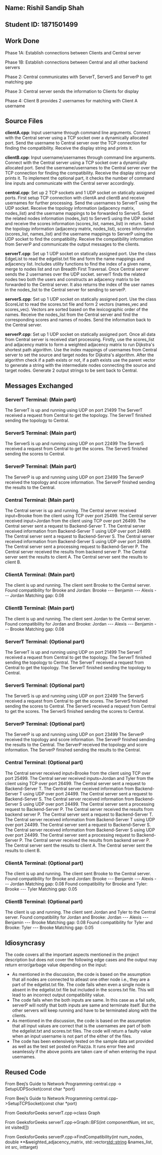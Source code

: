 ## Name: Rishil Sandip Shah

## Student ID: 1871501499

## Work Done

Phase 1A: Establish connections between Clients and Central server 

Phase 1B: Establish connections between Central and all other backend servers 

Phase 2: Central communicates with ServerT, ServerS and ServerP to get matching gap 

Phase 3: Central server sends the information to Clients for display 

Phase 4: Client B provides 2 usernames for matching with Client A username 

## Source Files

**clientA.cpp**: Input username through command line arguments. Connect with the Central server using a TCP socket over a dynamically allocated port. Send the username to Central server over the TCP connection for finding the compatibility. Receive the display string and prints it.

**clientB.cpp**: Input username/usernames through command line arguments. Connect with the Central server using a TCP socket over a dynamically allocated port. Send the username/usernames to the Central server over the TCP connection for finding the compatibility. Receive the display string and prints it. To implement the optional part, it checks the number of command line inputs and communicate with the Central server accordingly.

**central.cpp**: Set up 2 TCP sockets and 1 UDP socket on statically assigned ports. First setup TCP connection with clientA and clientB and receive usernames for further processing. Send the usernames to ServerT using the UDP socket. Receive the topology information (adjacency matrix, nodes_list) and the username mappings to be forwarded to ServerS. Send the related nodes information (nodes_list) to ServerS using the UDP socket and receive the scores information (scores_list, names_list) in return. Send the topology information (adjacency matrix, nodes_list), scores information (scores_list, names_list) and the username mappings to ServerP using the UDP socket to find the compatibility. Receive the compatibility information from ServerP and communicate the output messages to the clients.

**serverT.cpp**: Set up 1 UDP socket on statically assigned port. Use the class EdgeList to read the edgelist.txt file and form the name mappings and adjacency list. Includes utility functions to find the index of a given name, merge to nodes list and run Breadth First Traversal. Once Central server sends the 2 usernames over the UDP socket. serverT finds the related nodes two both the users and constructs an adjacency matrix to be forwarded to the Central server. It also returns the index of the user names in the nodes_list to the Central server for sending to serverP.

**serverS.cpp**: Set up 1 UDP socket on statically assigned port. Use the class ScoreList to read the scores.txt file and form 2 vectors (names_vec and scores_vec). Vectors are sorted based on the lexicographic order of the names. Receive the nodes_list from the Central server and find the corresponding scores and names of nodes. Send the information back to the Central server.

**serverP.cpp**: Set up 1 UDP socket on statically assigned port. Once all data from Central server is received start processing. Firstly, use the scores_list and adjacency matrix to form a weighted adjacency matrix to run Dijkstra's shortest path algorithm. Use the index mappings of usernames from Central server to set the source and target nodes for Dijkstra's algorithm. After the algorithm check if a path exists or not, if a path exists use the parent vector to generate a string with the intermediate nodes connecting the source and target nodes. Generate 2 output strings to be sent back to Central.

## Messages Exchanged

### ServerT Terminal: (Main part)
The ServerT is up and running using UDP on port 21499
The ServerT received a request from Central to get the topology.
The ServerT finished sending the topology to Central.


### ServerS Terminal: (Main part)
The ServerS is up and running using UDP on port 22499
The ServerS received a request from Central to get the scores.
The ServerS finished sending the scores to Central.


### ServerP Terminal: (Main part)
The ServerP is up and running using UDP on port 23499
The ServerP received the topology and score information.
The ServerP finished sending the results to the Central.

### Central Terminal: (Main part)
The Central server is up and running.
The Central server received input=Brooke from the client using TCP over port 25499.
The Central server received input=Jordan from the client using TCP over port 26499.
The Central server sent a request to Backend-Server T.
The Central server received information from Backend-Server T using UDP over port 24499.
The Central server sent a request to Backend-Server S.
The Central server received information from Backend-Server S using UDP over port 24499.
The Central server sent a processing request to Backend-Server P.
The Central server received the results from backend server P.
The Central server sent the results to client A.
The Central server sent the results to client B.

### ClientA Terminal: (Main part)
The client is up and running.
The client sent Brooke to the Central server.
Found compatibility for Brooke and Jordan:
Brooke --- Benjamin --- Alexis --- Jordan
Matching gap: 0.08

### ClientB Terminal: (Main part)
The client is up and running.
The client sent Jordan to the Central server.
Found compatibility for Jordan and Brooke:
Jordan --- Alexis --- Benjamin --- Brooke
Matching gap: 0.08

### ServerT Terminal: (Optional part)
The ServerT is up and running using UDP on port 21499
The ServerT received a request from Central to get the topology.
The ServerT finished sending the topology to Central.
The ServerT received a request from Central to get the topology.
The ServerT finished sending the topology to Central.

### ServerS Terminal: (Optional part)
The ServerS is up and running using UDP on port 22499
The ServerS received a request from Central to get the scores.
The ServerS finished sending the scores to Central.
The ServerS received a request from Central to get the scores.
The ServerS finished sending the scores to Central.

### ServerP Terminal: (Optional part)
The ServerP is up and running using UDP on port 23499
The ServerP received the topology and score information.
The ServerP finished sending the results to the Central.
The ServerP received the topology and score information.
The ServerP finished sending the results to the Central.

### Central Terminal: (Optional part)
The Central server received input=Brooke from the client using TCP over port 25499.
The Central server received inputs=Jordan and Tyler from the client using TCP over port 26499.
The Central server sent a request to Backend-Server T.
The Central server received information from Backend-Server T using UDP over port 24499.
The Central server sent a request to Backend-Server S.
The Central server received information from Backend-Server S using UDP over port 24499.
The Central server sent a processing request to Backend-Server P.
The Central server received the results from backend server P.
The Central server sent a request to Backend-Server T.
The Central server received information from Backend-Server T using UDP over port 24499.
The Central server sent a request to Backend-Server S.
The Central server received information from Backend-Server S using UDP over port 24499.
The Central server sent a processing request to Backend-Server P.
The Central server received the results from backend server P.
The Central server sent the results to client A.
The Central server sent the results to client B.

### ClientA Terminal: (Optional part)
The client is up and running.
The client sent Brooke to the Central server.
Found compatibility for Brooke and Jordan:
Brooke --- Benjamin --- Alexis --- Jordan
Matching gap: 0.08
Found compatibility for Brooke and Tyler:
Brooke --- Tyler
Matching gap: 0.05

### ClientB Terminal: (Optional part)
The client is up and running.
The client sent Jordan and Tyler to the Central server.
Found compatibility for Jordan and Brooke:
Jordan --- Alexis --- Benjamin --- Brooke
Matching gap: 0.08
Found compatibility for Tyler and Brooke:
Tyler --- Brooke
Matching gap: 0.05

## Idiosyncrasy

The code covers all the important aspects mentioned in the project description but does not cover the following edge cases and the output may return error/garbage value depending on the input:
- As mentioned in the discussion, the code is based on the assumption that all nodes are connected to atleast one other node i.e., they are a part of the edgelist.txt file. The code fails when even a single node is absent in the edgelist.txt file but included in the scores.txt file. This will lead to an incorrect output compatibility value.
- The code fails when the both inputs are same. In this case as a fail safe, serverP will notify that both inputs are same and terminate itself. But the other servers will keep running and have to be terminated along with the clients.
- As mentioned in the discussion, the code is based on the assumption that all input values are correct that is the usernames are part of both the edgelist.txt and scores.txt files. The code will return a faulty value when an input username is not part of the either of the files.
- The code has been extensively tested on the sample data set provided as well as the test set posted on Piazza. It runs error free and seamlessly if the above points are taken care of when entering the input usernames.

## Reused Code

From Beej’s Guide to Network Programming
central.cpp -> SetupUDPSocket(const char *port)

From Beej’s Guide to Network Programming
central.cpp->SetupTCPSocket(const char *port)

From GeeksforGeeks
serverT.cpp->class Graph

From GeeksforGeeks
serverT.cpp->Graph::BFS(int componentNum, int src, int visited[])

From GeeksforGeeks
serverP.cpp->FindCompatibility(int num_nodes, double **&weighted_adjacency_matrix, std::vector<std::string> &names_list, int src, inttarget)




